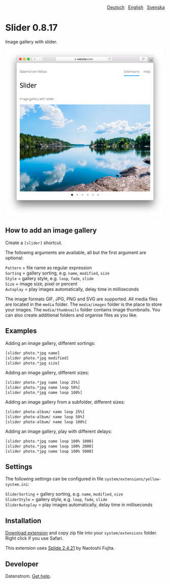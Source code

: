 <p align="right"><a href="README-de.md">Deutsch</a> &nbsp; <a href="README.md">English</a> &nbsp; <a href="README-sv.md">Svenska</a></p>

# Slider 0.8.17

Image gallery with slider.

<p align="center"><img src="slider-screenshot.png?raw=true" alt="Screenshot"></p>

## How to add an image gallery

Create a `[slider]` shortcut.

The following arguments are available, all but the first argument are optional:

`Pattern` = file name as regular expression  
`Sorting` = gallery sorting, e.g. `name`, `modified`, `size`  
`Style` = gallery style, e.g. `loop`, `fade`, `slide`  
`Size` = image size, pixel or percent  
`Autoplay` = play images automatically, delay time in milliseconds  

The image formats GIF, JPG, PNG and SVG are supported. All media files are located in the `media` folder. The `media/images` folder is the place to store your images. The `media/thumbnails` folder contains image thumbnails. You can also create additional folders and organise files as you like.

## Examples

Adding an image gallery, different sortings:

    [slider photo.*jpg name]
    [slider photo.*jpg modified]
    [slider photo.*jpg size]

Adding an image gallery, different sizes:

    [slider photo.*jpg name loop 25%]
    [slider photo.*jpg name loop 50%]
    [slider photo.*jpg name loop 100%]

Adding an image gallery from a subfolder, different sizes:

    [slider photo-album/ name loop 25%]
    [slider photo-album/ name loop 50%]
    [slider photo-album/ name loop 100%]

Adding an image gallery, play with different delays:

    [slider photo.*jpg name loop 100% 1000]
    [slider photo.*jpg name loop 100% 2000]
    [slider photo.*jpg name loop 100% 5000]

## Settings

The following settings can be configured in file `system/extensions/yellow-system.ini`:

`SliderSorting` = gallery sorting, e.g. `name`, `modified`, `size`  
`SliderStyle` = gallery style, e.g. `loop`, `fade`, `slide`  
`SliderAutoplay` = play images automatically, delay time in milliseconds  

## Installation

[Download extension](https://github.com/annaesvensson/yellow-slider/archive/main.zip) and copy zip file into your `system/extensions` folder. Right click if you use Safari.

This extension uses [Splide 2.4.21](https://github.com/Splidejs/splide) by Naotoshi Fujita.

## Developer

Datenstrom. [Get help](https://datenstrom.se/yellow/help/).
